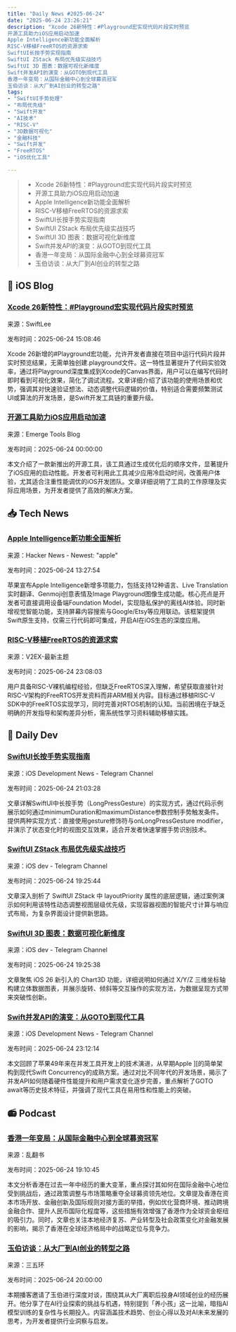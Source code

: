 ```yaml
---
title: "Daily News #2025-06-24"
date: "2025-06-24 23:26:21"
description: "Xcode 26新特性：#Playground宏实现代码片段实时预览
开源工具助力iOS应用启动加速
Apple Intelligence新功能全面解析
RISC-V移植FreeRTOS的资源求索
SwiftUI长按手势实现指南
SwiftUI ZStack 布局优先级实战技巧
SwiftUI 3D 图表：数据可视化新维度
Swift并发API的演变：从GOTO到现代工具
香港一年变局：从国际金融中心到全球募资冠军
玉伯访谈：从大厂到AI创业的转型之路"
tags: 
- "SwiftUI手势处理"
- "布局优先级"
- "Swift开发"
- "AI技术"
- "RISC-V"
- "3D数据可视化"
- "金融科技"
- "Swift并发"
- "FreeRTOS"
- "iOS优化工具"

---
```


> - Xcode 26新特性：#Playground宏实现代码片段实时预览
> - 开源工具助力iOS应用启动加速
> - Apple Intelligence新功能全面解析
> - RISC-V移植FreeRTOS的资源求索
> - SwiftUI长按手势实现指南
> - SwiftUI ZStack 布局优先级实战技巧
> - SwiftUI 3D 图表：数据可视化新维度
> - Swift并发API的演变：从GOTO到现代工具
> - 香港一年变局：从国际金融中心到全球募资冠军
> - 玉伯访谈：从大厂到AI创业的转型之路

## 🍎 iOS Blog

### [Xcode 26新特性：#Playground宏实现代码片段实时预览](https://www.avanderlee.com/swift/playground-macro-running-code-snippets-in-xcodes-canvas/)

来源：SwiftLee

发布时间：2025-06-24 15:08:46

Xcode 26新增的#Playground宏功能，允许开发者直接在项目中运行代码片段并实时预览结果，无需单独创建.playground文件。这一特性显著提升了代码实验效率，通过将Playground深度集成到Xcode的Canvas界面，用户可以在编写代码时即时看到可视化效果，简化了调试流程。文章详细介绍了该功能的使用场景和优势，强调其对快速验证想法、动态调整代码逻辑的价值，特别适合需要频繁测试UI或算法的开发场景，是Swift开发工具链的重要升级。

### [开源工具助力iOS应用启动加速](https://blog.sentry.io/open-source-tool-speed-up-ios-app-launch/)

来源：Emerge Tools Blog

发布时间：2025-06-24 00:00:00

本文介绍了一款新推出的开源工具，该工具通过生成优化后的顺序文件，显著提升了iOS应用的启动性能。开发者可利用此工具减少应用冷启动时间，改善用户体验，尤其适合注重性能调优的iOS开发团队。文章详细说明了工具的工作原理及实际应用场景，为开发者提供了高效的解决方案。

## 📥 Tech News

### [Apple Intelligence新功能全面解析](https://www.apple.com/newsroom/2025/06/apple-intelligence-gets-even-more-powerful-with-new-capabilities-across-apple-devices/)

来源：Hacker News - Newest: "apple"

发布时间：2025-06-24 13:27:54

苹果宣布Apple Intelligence新增多项能力，包括支持12种语言、Live Translation实时翻译、Genmoji创意表情及Image Playground图像生成功能。核心亮点是开发者可直接调用设备端Foundation Model，实现隐私保护的离线AI体验。同时新增视觉智能功能，支持屏幕内容搜索与Google/Etsy等应用联动。该框架提供Swift原生支持，仅需三行代码即可集成，开启AI在iOS生态的深度应用。

### [RISC-V移植FreeRTOS的资源求索](https://www.v2ex.com/t/1140774)

来源：V2EX-最新主题

发布时间：2025-06-24 23:08:03

用户具备RISC-V裸机编程经验，但缺乏FreeRTOS深入理解，希望获取直接针对RISC-V架构的FreeRTOS开发资料而非ARM相关内容。目标通过移植RISC-V SDK中的FreeRTOS实现学习，同时完善对RTOS机制的认知。当前困境在于缺乏明确的开发指导和架构差异分析，需系统性学习资料辅助移植实践。

## 💾 Daily Dev

### [SwiftUI长按手势实现指南](https://www.createwithswift.com/responding-to-gestures-long-pressing/)

来源：iOS Development News - Telegram Channel

发布时间：2025-06-24 21:03:28

文章详解SwiftUI中长按手势（LongPressGesture）的实现方式，通过代码示例展示如何通过minimumDuration和maximumDistance参数控制手势触发条件。提供两种实现方式：直接使用gesture修饰符与onLongPressGesture modifier，并演示了状态变化时的视图交互效果，适合开发者快速掌握手势识别技术。

### [SwiftUI ZStack 布局优先级实战技巧](https://t.me/iosdevio/6104)

来源：iOS dev - Telegram Channel

发布时间：2025-06-24 19:25:44

文章深入剖析了 SwiftUI ZStack 中 layoutPriority 属性的底层逻辑，通过案例演示如何利用该特性动态调整视图层级优先级，实现容器视图的智能尺寸计算与响应式布局，为复杂界面设计提供新思路。

### [SwiftUI 3D 图表：数据可视化新维度](https://t.me/iosdevio/6102)

来源：iOS dev - Telegram Channel

发布时间：2025-06-24 19:25:38

文章聚焦 iOS 26 新引入的 Chart3D 功能，详细说明如何通过 X/Y/Z 三维坐标轴构建立体数据图表，并展示旋转、倾斜等交互操作的实现方法，为数据呈现方式带来突破性创新。

### [Swift并发API的演变：从GOTO到现代工具](https://blog.jacobstechtavern.com/p/apple-concurrency-apis)

来源：iOS Development News - Telegram Channel

发布时间：2025-06-24 23:12:14

本文回顾了苹果49年来在并发工具开发上的技术演进，从早期Apple ][的简单架构到现代Swift Concurrency的成熟方案。通过对比不同年代的开发场景，揭示了并发API如何随着硬件性能提升和用户需求变化逐步完善，重点解析了GOTO await等历史技术特征，并强调了现代工具在易用性和性能上的突破。

## 📻 Podcast

### [香港一年变局：从国际金融中心到全球募资冠军](https://www.xiaoyuzhoufm.com/episode/685a86ec2a38b4d9794c8e9e)

来源：乱翻书

发布时间：2025-06-24 19:10:45

本文分析香港在过去一年中经历的重大变革，重点探讨其如何在国际金融中心地位受到挑战后，通过政策调整与市场策略重夺全球募资领先地位。文章提及香港在资本市场开放、金融创新及国际规则对接方面的举措，例如优化营商环境、推动跨境金融合作、提升人民币国际化程度等，这些措施有效增强了香港作为全球资金枢纽的吸引力。同时，文章也关注本地经济复苏、产业转型及社会政策变化对金融发展的影响，揭示了香港在全球经济格局中的战略定位与竞争力。

### [玉伯访谈：从大厂到AI创业的转型之路](https://www.xiaoyuzhoufm.com/episode/68598b1b2a38b4d979294357)

来源：三五环

发布时间：2025-06-24 20:00:00

本期播客邀请了玉伯进行深度对谈，围绕其从大厂离职后投身AI领域创业的经历展开。他分享了在AI行业探索的挑战与机遇，特别提到「养小孩」这一比喻，暗指AI模型训练的复杂性与长期投入。内容涵盖技术趋势、创业心得以及对AI未来发展的思考，为开发者提供行业洞察与启发。
